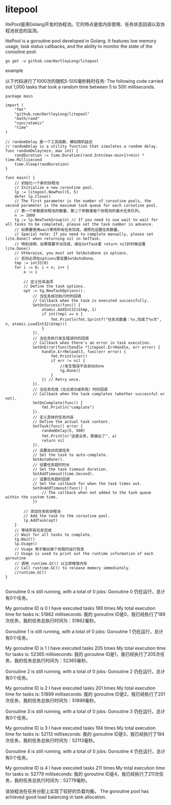 # litepool
litePool是用Golang开发的协程池。它的特点是低内存使用、任务状态回调以及协程池状态的监测。

litePool is a goroutine pool developed in Golang. It features low memory usage, task status callbacks, and the ability to monitor the state of the coroutine pool.

```
go get -u github.com/HartleyLong/litepool

```

example

以下代码进行了1000次的随机5-500毫秒耗时任务:
The following code carried out 1,000 tasks that took a random time between 5 to 500 milliseconds.


```
package main

import (
	"fmt"
	"github.com/HartleyLong/litepool"
	"math/rand"
	"sync/atomic"
	"time"
)

// randomDelay 是一个工具函数，模拟随机延迟
// randomDelay is a utility function that simulates a random delay.
func randomDelay(min, max int) {
	randDuration := time.Duration(rand.Intn(max-min+1)+min) * time.Millisecond
	time.Sleep(randDuration)
}

func main() {
	// 初始化一个新的协程池
	// Initialize a new coroutine pool.
	lp := litepool.NewPool(5, 5)
	defer lp.Close()
	// The first parameter is the number of coroutine pools, the second parameter is the maximum task queue for each coroutine pool.
	// 第一个参数是协程池的数量，第二个参数是每个协程池的最大任务队列。
	n := 1000
	tg := lp.NewTaskGroup(n) // If you need to use wait to wait for all tasks to be completed, please set the task number in advance.
	// 如果要使用wait等待所有任务完成，请预先设置任务数量。
	// Special note: If you need to complete manually, please set lite.Done() when returning nil in SetTask.
	// 特别说明，如果需要手动完成，请在SetTask里 return nil的时候设置lite.Done()
	// Otherwise, you must set SetAutoDone in options.
	// 否则必须在options里设置SetAutoDone。
	tmp := int32(0)
	for i := 0; i < n; i++ {
		a := i

		// 定义任务选项
		// Define the task options.
		opt := tg.NewTaskOptions().
			// 当任务成功执行时的回调
			// Callback when the task is executed successfully.
			SetOnSuccess(func() {
				atomic.AddInt32(&tmp, 1)
				if int(tmp) == n {
					fmt.Println(fmt.Sprintf("任务总数量：%v,完成了%v次", n, atomic.LoadInt32(&tmp)))
				}
			}).
			// 当任务执行发生错误时的回调
			// Callback when there's an error in task execution.
			SetOnError(func(handle *litepool.ErrHandle, err error) {
				handle.ErrReload(3, func(err error) {
					fmt.Println(err)
					if err != nil {
						//发生错误不会自动done
						tg.Done()
					}
				}) // Retry once.
			}).
			// 当任务完成（无论成功或失败）时的回调
			// Callback when the task completes (whether successful or not).
			SetOnComplete(func() {
				fmt.Println("complate")
			}).
			// 定义具体的任务内容
			// Define the actual task content.
			SetTask(func() error {
				randomDelay(5, 500)
				fmt.Println("这是业务，我输出了", a)
				return nil
			}).
			// 设置自动完成任务
			// Set the task to auto-complete.
			SetAutoDone().
			// 设置任务超时时长
			// Set the task timeout duration.
			SetAddTimeout(time.Second).
			// 设置任务超时回调
			// Set the callback for when the task times out.
			SetOnAddTimeout(func() {
				// The callback when not added to the task queue within the custom time.
			})

		// 添加任务到协程池
		// Add the task to the coroutine pool.
		lp.AddTask(opt)
	}
	// 等待所有任务完成
	// Wait for all tasks to complete.
	tg.Wait()
	lp.Usage()
	// Usage 用于输出每个协程的运行信息
	// Usage is used to print out the runtime information of each goroutine
	// 调用 runtime.GC() 以立即释放内存
	// Call runtime.GC() to release memory immediately.
	//runtime.GC()
}


```


Goroutine 0 is still running, with a total of 0 jobs:
Goroutine 0 仍在运行，总计有0个任务。

My goroutine ID is 0 I have executed tasks 189 times My total execution time for tasks is: 51862 milliseconds:
我的 goroutine ID是0，我已经执行了189次任务，我的任务总执行时间为：51862毫秒。

Goroutine 1 is still running, with a total of 0 jobs:
Goroutine 1 仍在运行，总计有0个任务。

My goroutine ID is 1 I have executed tasks 205 times My total execution time for tasks is: 52365 milliseconds:
我的 goroutine ID是1，我已经执行了205次任务，我的任务总执行时间为：52365毫秒。

Goroutine 2 is still running, with a total of 0 jobs:
Goroutine 2 仍在运行，总计有0个任务。

My goroutine ID is 2 I have executed tasks 201 times My total execution time for tasks is: 51899 milliseconds:
我的 goroutine ID是2，我已经执行了201次任务，我的任务总执行时间为：51899毫秒。

Goroutine 3 is still running, with a total of 0 jobs:
Goroutine 3 仍在运行，总计有0个任务。

My goroutine ID is 3 I have executed tasks 194 times My total execution time for tasks is: 52113 milliseconds:
我的 goroutine ID是3，我已经执行了194次任务，我的任务总执行时间为：52113毫秒。

Goroutine 4 is still running, with a total of 0 jobs:
Goroutine 4 仍在运行，总计有0个任务。

My goroutine ID is 4 I have executed tasks 211 times My total execution time for tasks is: 52779 milliseconds:
我的 goroutine ID是4，我已经执行了211次任务，我的任务总执行时间为：52779毫秒。


该协程池在任务分配上实现了较好的负载均衡。
The goroutine pool has achieved good load balancing in task allocation.

